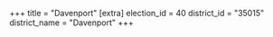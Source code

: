 +++
title = "Davenport"
[extra]
election_id = 40
district_id = "35015"
district_name = "Davenport"
+++
